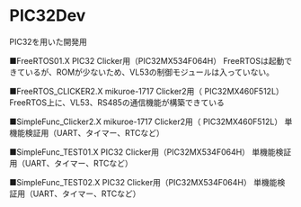 # PIC32Dev
PIC32を用いた開発用

■FreeRTOS01.X
PIC32 Clicker用（PIC32MX534F064H）
FreeRTOSは起動できているが、ROMが少ないため、VL53の制御モジュールは入っていない。

■FreeRTOS_CLICKER2.X
mikuroe-1717 Clicker2用（ PIC32MX460F512L）
FreeRTOS上に、VL53、RS485の通信機能が構築できている

■SimpleFunc_Clicker2.X
mikuroe-1717 Clicker2用（ PIC32MX460F512L）
単機能検証用（UART、タイマー、RTCなど）

■SimpleFunc_TEST01.X
PIC32 Clicker用（PIC32MX534F064H）
単機能検証用（UART、タイマー、RTCなど）

■SimpleFunc_TEST02.X
PIC32 Clicker用（PIC32MX534F064H）
単機能検証用（UART、タイマー、RTCなど）

